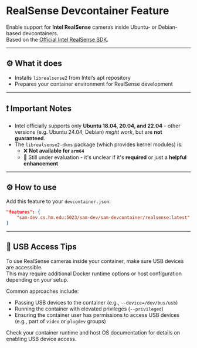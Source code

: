 # RealSense Devcontainer Feature

Enable support for **Intel RealSense** cameras inside Ubuntu- or Debian-based devcontainers.  
Based on the [Official Intel RealSense SDK](https://github.com/IntelRealSense/librealsense/blob/master/doc/distribution_linux.md).

---

## ⚙️ What it does

- Installs `librealsense2` from Intel’s apt repository
- Prepares your container environment for RealSense development

---

## ❗ Important Notes

- Intel officially supports only **Ubuntu 18.04, 20.04, and 22.04** - other versions (e.g. Ubuntu 24.04, Debian) *might work*, but are **not guaranteed**.
- The `librealsense2-dkms` package (which provides kernel modules) is:
  - ❌ **Not available for `arm64`**
  - 🧪 Still under evaluation - it's unclear if it's **required** or just a **helpful enhancement**

---

## ⚙️ How to use

Add this feature to your `devcontainer.json`:

```json
"features": {
    "sam-dev.cs.hm.edu:5023/sam-dev/sam-devcontainer/realsense:latest": {}
}
````

---

## 🧰 USB Access Tips

To use RealSense cameras inside your container, make sure USB devices are accessible.  
This may require additional Docker runtime options or host configuration depending on your setup.

Common approaches include:

- Passing USB devices to the container (e.g., `--device=/dev/bus/usb`)
- Running the container with elevated privileges (`--privileged`)
- Ensuring the container user has permissions to access USB devices (e.g., part of `video` or `plugdev` groups)

Check your container runtime and host OS documentation for details on enabling USB device access.
